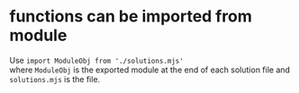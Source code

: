 # functions can be imported from module

Use <code>import ModuleObj from './solutions.mjs'</code> <br>
where <code>ModuleObj</code> is the exported module at the end of each solution file and <code>solutions.mjs</code> is the file. <br> 

